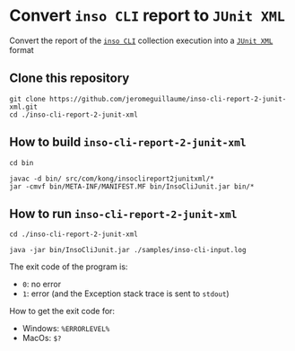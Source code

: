 # Convert `inso CLI` report to `JUnit XML`
Convert the report of the [`inso CLI`](https://github.com/Kong/insomnia/tree/develop/packages/insomnia-inso) collection execution into a [`JUnit XML`](https://github.com/testmoapp/junitxml) format

## Clone this repository
```shell
git clone https://github.com/jeromeguillaume/inso-cli-report-2-junit-xml.git
cd ./inso-cli-report-2-junit-xml
```

## How to build `inso-cli-report-2-junit-xml`
```shell
cd bin
```
```shell
javac -d bin/ src/com/kong/insoclireport2junitxml/*
jar -cmvf bin/META-INF/MANIFEST.MF bin/InsoCliJunit.jar bin/*
```

## How to run `inso-cli-report-2-junit-xml`
```shell
cd ./inso-cli-report-2-junit-xml
```
```shell
java -jar bin/InsoCliJunit.jar ./samples/inso-cli-input.log
```
The exit code of the program is:
- `0`: no error
- `1`: error (and the Exception stack trace is sent to `stdout`)

How to get the exit code for:
- Windows: `%ERRORLEVEL%`
- MacOs: `$?`